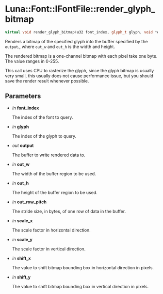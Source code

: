 # Luna::Font::IFontFile::render_glyph_bitmap

```c++
virtual void render_glyph_bitmap(u32 font_index, glyph_t glyph, void *output, i32 out_w, i32 out_h, i32 out_row_pitch, f32 scale_x, f32 scale_y, f32 shift_x, f32 shift_y)=0
```

Renders a bitmap of the specified glyph into the buffer specified by the `output`., where `out_w` and `out_h` is the width and height. 

The rendered bitmap is a one-channel bitmap with each pixel take one byte. The value ranges in 0-255.

This call uses CPU to rasterize the glyph, since the glyph bitmap is usually very small, this usually does not cause performance issue, but you should save the render result whenever possible. 

## Parameters
* *in* **font_index**

    The index of the font to query. 

* *in* **glyph**

    The index of the glyph to query. 

* *out* **output**

    The buffer to write rendered data to. 

* *in* **out_w**

    The width of the buffer region to be used. 

* *in* **out_h**

    The height of the buffer region to be used. 

* *in* **out_row_pitch**

    The stride size, in bytes, of one row of data in the buffer. 

* *in* **scale_x**

    The scale factor in horizontal direction. 

* *in* **scale_y**

    The scale factor in vertical direction. 

* *in* **shift_x**

    The value to shift bitmap bounding box in horizontal direction in pixels. 

* *in* **shift_y**

    The value to shift bitmap bounding box in vertical direction in pixels. 


